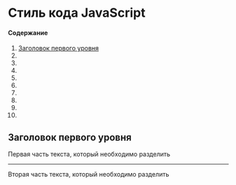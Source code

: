 # Стиль кода JavaScript
#### Содержание ####
1. [Заголовок первого уровня](##Заголовок-первого-уровня)
2.
3.
4.
5.
6.
7.
8.
9.
10.


##  Заголовок первого уровня ##


Первая часть текста, который необходимо разделить
***
Вторая часть текста, который необходимо разделить